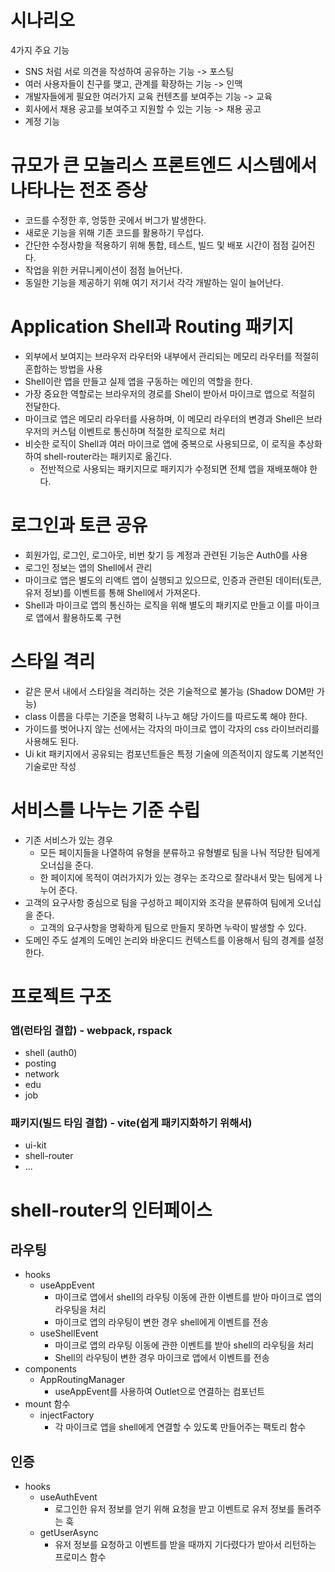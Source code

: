 # 시나리오

4가지 주요 기능

- SNS 처럼 서로 의견을 작성하여 공유하는 기능 -> 포스팅
- 여러 사용자들이 친구를 맺고, 관계를 확장하는 기능 -> 인맥
- 개발자들에게 필요한 여러가지 교육 컨텐츠를 보여주는 기능 -> 교육
- 회사에서 채용 공고를 보여주고 지원할 수 있는 기능 -> 채용 공고
- 계정 기능

# 규모가 큰 모놀리스 프론트엔드 시스템에서 나타나는 전조 증상

- 코드를 수정한 후, 엉뚱한 곳에서 버그가 발생한다.
- 새로운 기능을 위해 기존 코드를 활용하기 무섭다.
- 간단한 수정사항을 적용하기 위해 통합, 테스트, 빌드 및 배포 시간이 점점 길어진다.
- 작업을 위한 커뮤니케이션이 점점 늘어난다.
- 동일한 기능을 제공하기 위해 여기 저기서 각각 개발하는 일이 늘어난다.

# Application Shell과 Routing 패키지

- 외부에서 보여지는 브라우저 라우터와 내부에서 관리되는 메모리 라우터를 적절히 혼합하는 방법을 사용
- Shell이란 앱을 만들고 실제 앱을 구동하는 메인의 역할을 한다.
- 가장 중요한 역할로는 브라우저의 경로를 Shel이 받아서 마이크로 앱으로 적절히 전달한다.
- 마이크로 앱은 메모리 라우터를 사용하며, 이 메모리 라우터의 변경과 Shell은 브라우저의 커스텀 이벤트로 통신하며 적절한 로직으로 처리
- 비슷한 로직이 Shell과 여러 마이크로 앱에 중복으로 사용되므로, 이 로직을 추상화하여 shell-router라는 패키지로 옮긴다.
  - 전반적으로 사용되는 패키지므로 패키지가 수정되면 전체 앱을 재배포해야 한다.

# 로그인과 토큰 공유

- 회원가입, 로그인, 로그아웃, 비번 찾기 등 계정과 관련된 기능은 Auth0를 사용
- 로그인 정보는 앱의 Shell에서 관리
- 마이크로 앱은 별도의 리액트 앱이 실행되고 있으므로, 인증과 관련된 데이터(토큰, 유저 정보)를 이벤트를 통해 Shell에서 가져온다.
- Shell과 마이크로 앱의 통신하는 로직을 위해 별도의 패키지로 만들고 이를 마이크로 앱에서 활용하도록 구현

# 스타일 격리

- 같은 문서 내에서 스타일을 격리하는 것은 기술적으로 불가능 (Shadow DOM만 가능)
- class 이름을 다루는 기준을 명확히 나누고 해당 가이드를 따르도록 해야 한다.
- 가이드를 벗어나지 않는 선에서는 각자의 마이크로 앱이 각자의 css 라이브러리를 사용해도 된다.
- Ui kit 패키지에서 공유되는 컴포넌트들은 특정 기술에 의존적이지 않도록 기본적인 기술로만 작성

# 서비스를 나누는 기준 수립

- 기존 서비스가 있는 경우
  - 모든 페이지들을 나열하여 유형을 분류하고 유형별로 팀을 나눠 적당한 팀에게 오너십을 준다.
  - 한 페이지에 목적이 여러가지가 있는 경우는 조각으로 잘라내서 맞는 팀에게 나누어 준다.
- 고객의 요구사항 중심으로 팀을 구성하고 페이지와 조각을 분류하여 팀에게 오너십을 준다.
  - 고객의 요구사항을 명확하게 팀으로 만들지 못하면 누락이 발생할 수 있다.
- 도메인 주도 설계의 도메인 논리와 바운디드 컨텍스트를 이용해서 팀의 경계를 설정한다.

# 프로젝트 구조

### 앱(런타임 결합) - webpack, rspack

- shell (auth0)
- posting
- network
- edu
- job

### 패키지(빌드 타임 결합) - vite(쉽게 패키지화하기 위해서)

- ui-kit
- shell-router
- ...

# shell-router의 인터페이스

## 라우팅

- hooks
  - useAppEvent
    - 마이크로 앱에서 shell의 라우팅 이동에 관한 이벤트를 받아 마이크로 앱의 라우팅을 처리
    - 마이크로 앱의 라우팅이 변한 경우 shell에게 이벤트를 전송
  - useShellEvent
    - 마이크로 앱의 라우팅 이동에 관한 이벤트를 받아 shell의 라우팅을 처리
    - Shell의 라우팅이 변한 경우 마이크로 앱에서 이벤트를 전송
- components
  - AppRoutingManager
    - useAppEvent를 사용하여 Outlet으로 연결하는 컴포넌트
- mount 함수
  - injectFactory
    - 각 마이크로 앱을 shell에게 연결할 수 있도록 만들어주는 팩토리 함수

## 인증

- hooks
  - useAuthEvent
    - 로그인한 유저 정보를 얻기 위해 요청을 받고 이벤트로 유저 정보를 돌려주는 훅
  - getUserAsync
    - 유저 정보를 요청하고 이벤트를 받을 때까지 기다렸다가 받아서 리턴하는 프로미스 함수


